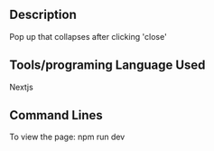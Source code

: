 ## Description
Pop up that collapses after clicking  'close'
## Tools/programing Language Used
Nextjs 
## Command Lines
To view the page: 
npm run dev


